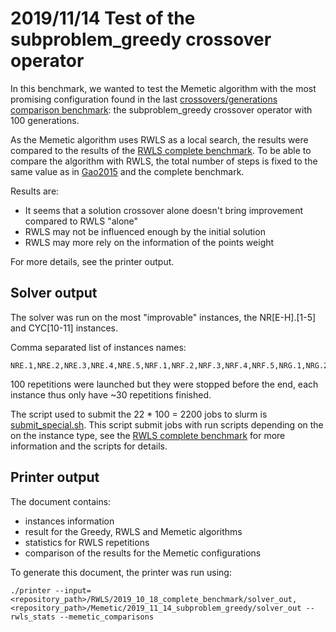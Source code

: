 # 2019/11/14 Test of the subproblem_greedy crossover operator

In this benchmark, we wanted to test the Memetic algorithm with the most promising configuration found in the last [crossovers/generations comparison benchmark](../2019_11_12_crossovers_generations_comparison): the subproblem_greedy crossover operator with 100 generations.
 
As the Memetic algorithm uses RWLS as a local search, the results were compared to the results of the [RWLS complete benchmark](../../RWLS/2019_10_18_complete_benchmark). To be able to compare the algorithm with RWLS, the total number of steps is fixed to the same value as in [Gao2015](../../References.md) and the complete benchmark.

Results are:
 - It seems that a solution crossover alone doesn't bring improvement compared to RWLS "alone"
 - RWLS may not be influenced enough by the initial solution
 - RWLS may more rely on the information of the points weight

For more details, see the printer output.

## Solver output

The solver was run on the most "improvable" instances, the NR\[E-H\].\[1-5\] and CYC\[10-11\] instances.

Comma separated list of instances names:
```
NRE.1,NRE.2,NRE.3,NRE.4,NRE.5,NRF.1,NRF.2,NRF.3,NRF.4,NRF.5,NRG.1,NRG.2,NRG.3,NRG.4,NRG.5,NRH.1,NRH.2,NRH.3,NRH.4,NRH.5,CYC10,CYC11
```

100 repetitions were launched but they were stopped before the end, each instance thus only have ~30 repetitions finished.

The script used to submit the 22 * 100 = 2200 jobs to slurm is [submit_special.sh](./scripts/submit_special.sh). This script submit jobs with run scripts depending on the on the instance type, see the [RWLS complete benchmark](../../RWLS/2019_10_18_complete_benchmark) for more information and the scripts for details.

## Printer output

The document contains:
- instances information
- result for the Greedy, RWLS and Memetic algorithms
- statistics for RWLS repetitions
- comparison of the results for the Memetic configurations

To generate this document, the printer was run using:
```
./printer --input=<repository_path>/RWLS/2019_10_18_complete_benchmark/solver_out,<repository_path>/Memetic/2019_11_14_subproblem_greedy/solver_out --rwls_stats --memetic_comparisons
```
